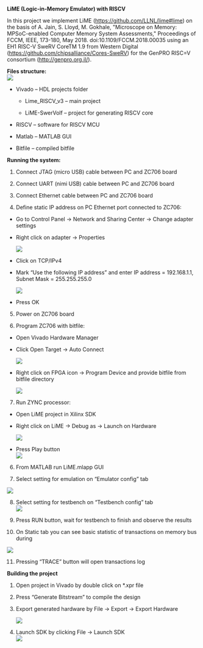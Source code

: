 **LiME (Logic-in-Memory Emulator) with RISCV**

In this project we implement LiME (https://github.com/LLNL/lime#lime) on the basis of A. Jain, S. Lloyd, M. Gokhale, "Microscope on Memory: MPSoC-enabled Computer Memory System Assessments," Proceedings of FCCM, IEEE, 173-180, May 2018. doi:10.1109/FCCM.2018.00035 using an EH1 RISC-V SweRV CoreTM 1.9 from Western Digital  (https://github.com/chipsalliance/Cores-SweRV) for the GenPRO RISC=V consortium (http://genpro.org.il/).

**Files structure:**  
![](media/02ae2788bd70e28ea28eb805f546c6fb.png)

-   Vivado – HDL projects folder

    -   Lime_RISCV_v3 – main project

    -   LiME-SwerVolf – project for generating RISCV core

-   RISCV – software for RISCV MCU

-   Matlab – MATLAB GUI

-   Bitfile – compiled bitfile

**Running the system:**  
1) Connect JTAG (micro USB) cable between PC and ZC706 board

2) Connect UART (nimi USB) cable between PC and ZC706 board

3) Connect Ethernet cable between PC and ZC706 board

4) Define static IP address on PC Ethernet port connected to ZC706:

-   Go to Control Panel -\> Network and Sharing Center -\> Change adapter
    settings

-   Right click on adapter -\> Properties

    ![](media/a7857024e9a2b9887478ee4d7ca324c3.png)

-   Click on TCP/IPv4

-   Mark “Use the following IP address” and enter IP address = 192.168.1.1,
    Subnet Mask = 255.255.255.0

    ![](media/2f8810fc1db4a75f135b537d6e4c8025.png)

-   Press OK

5) Power on ZC706 board

6) Program ZC706 with bitfile:

-   Open Vivado Hardware Manager

-   Click Open Target -\> Auto Connect

    ![](media/9f1bcca115566f60b2162a4869c774e1.png)

-   Right click on FPGA icon -\> Program Device and provide bitfile from bitfile
    directory

    ![](media/19c4851ae3553952f9b2a27ee01ac956.png)

7) Run ZYNC processor:

-   Open LiME project in Xilinx SDK

-   Right click on LiME -\> Debug as -\> Launch on Hardware

    ![](media/e25f3ac67e00c4604fdd564460ae143d.png)

-   Press Play button  
    ![](media/9413a6b5bf7bd4f463e7901ac8f16923.png)

6) From MATLAB run LiME.mlapp GUI

7) Select setting for emulation on “Emulator config” tab

![](media/015e0808d5d248e9a8687a912b117cc9.png)

8) Select setting for testbench on “Testbench config” tab  
![](media/67cdaa8943b23f15933634790155b12b.png)

9) Press RUN button, wait for testbench to finish and observe the results

10) On Static tab you can see basic statistic of transactions on memory bus
during

![](media/d610ce7525a4ce8a6531186de42e5df8.png)  

11) Pressing “TRACE” button will open transactions log

**Building the project**

1.  Open project in Vivado by double click on \*.xpr file

2.  Press “Generate Bitstream” to compile the design

3.  Export generated hardware by File -\> Export -\> Export Hardware

    ![](media/9d6f19e34ea950bb9db26f69c48cf053.png)

4.  Launch SDK by clicking File -\> Launch SDK  
    ![](media/859b6740d8ff263e4916afd5abbf508a.png)
